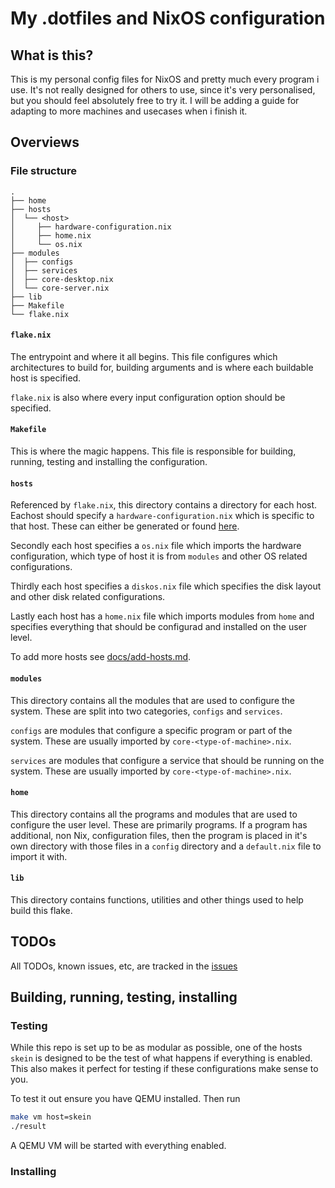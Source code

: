 # My .dotfiles and NixOS configuration

## What is this?
This is my personal config files for NixOS and pretty much every program i use. It's not really designed for others to use, since it's very personalised, but you should feel absolutely free to try it. I will be adding a guide for adapting to more machines and usecases when i finish it.

## Overviews
### File structure
```
.
├── home
├── hosts
│  └── <host>
│     ├── hardware-configuration.nix
│     ├── home.nix
│     └── os.nix
├── modules
│  ├── configs
│  ├── services
│  ├── core-desktop.nix
│  └── core-server.nix
├── lib
├── Makefile
└── flake.nix
```

#### `flake.nix`
The entrypoint and where it all begins. This file configures which architectures to build for, building arguments and is where each buildable host is specified.

`flake.nix` is also where every input configuration option should be specified.

#### `Makefile`
This is where the magic happens. This file is responsible for building, running, testing and installing the configuration. 

#### `hosts`
Referenced by `flake.nix`, this directory contains a directory for each host. Eachost should specify a `hardware-configuration.nix` which is specific to that host. These can either be generated or found [here](https://github.com/NixOS/nixos-hardware).

Secondly each host specifies a `os.nix` file which imports the hardware configuration, which type of host it is from `modules` and other OS related configurations.

Thirdly each host specifies a `diskos.nix` file which specifies the disk layout and other disk related configurations.

Lastly each host has a `home.nix` file which imports modules from `home` and specifies everything that should be configurad and installed on the user level.

To add more hosts see [docs/add-hosts.md](docs/add-hosts.md).

#### `modules`
This directory contains all the modules that are used to configure the system. These are split into two categories, `configs` and `services`.

`configs` are modules that configure a specific program or part of the system. These are usually imported by `core-<type-of-machine>.nix`.

`services` are modules that configure a service that should be running on the system. These are usually imported by `core-<type-of-machine>.nix`.

#### `home`
This directory contains all the programs and modules that are used to configure the user level. These are primarily programs. If a program has additional, non Nix, configuration files, then the program is placed in it's own directory with those files in a `config` directory and a `default.nix` file to import it with.

#### `lib`
This directory contains functions, utilities and other things used to help build this flake.

## TODOs
All TODOs, known issues, etc, are tracked in the [issues](https://github.com/albe2669/dotfiles)

## Building, running, testing, installing
### Testing
While this repo is set up to be as modular as possible, one of the hosts `skein` is designed to be the test of what happens if everything is enabled. This also makes it perfect for testing if these configurations make sense to you. 

To test it out ensure you have QEMU installed. Then run

```bash
make vm host=skein
./result
```

A QEMU VM will be started with everything enabled.

### Installing
